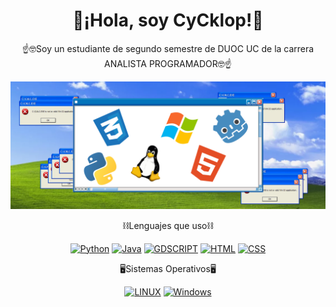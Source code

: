 <div align="center">
<h1>🙌¡Hola, soy CyCklop!🙌</h1>
</div>
<div align="center">
  <p>☝️🤓Soy un estudiante de segundo semestre de DUOC UC de la carrera ANALISTA PROGRAMADOR🤓☝️</p>
</div>
<div align="center">
  <img src="img/inn.png">
</div>
<div align="center">
  <p>⛓️Lenguajes que uso⛓️</p>
  <a href=""><img alt="Python" src="https://img.shields.io/badge/PYTHON-306998.svg?style=flat-square&logo=python&logoColor=white"></a>
  <a href=""><img alt="Java" src="https://img.shields.io/badge/JAVA-BF8915.svg?style=flat-square&logo=CSS3&logoColor=white"></a>
  <a href=""><img alt="GDSCRIPT" src="https://img.shields.io/badge/GDSCRIPT-306998.svg?style=flat-square&logo=CSS3&logoColor=white"></a>
  <a href=""><img alt="HTML" src="https://img.shields.io/badge/HTML5-E54C21.svg?style=flat-square&logo=HTML5&logoColor=white"></a>
  <a href=""><img alt="CSS" src="https://img.shields.io/badge/CSS-214CE5.svg?style=flat-square&logo=CSS3&logoColor=white"></a>
  
  <p>🖥️Sistemas Operativos🖥️</p>
  <a href=""><img alt="LINUX" src="https://img.shields.io/badge/LINUX-FFA500.svg?style=flat-square&logo=CSS3&logoColor=white"></a>
  <a href=""><img alt="Windows" src="https://img.shields.io/badge/WINDOWS-00A4EF.svg?style=flat-square&logo=CSS3&logoColor=white"></a>
</div>
